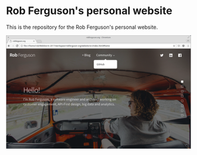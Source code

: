 # Rob Ferguson's personal website

This is the repository for the Rob Ferguson's personal website.

![screenshot](https://github.com/Robinyo/website/blob/master/website.png)
